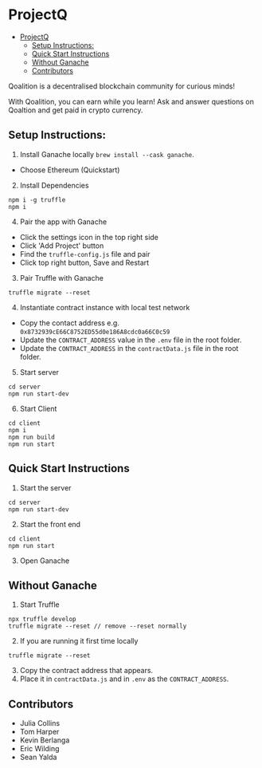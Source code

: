 # ProjectQ

- [ProjectQ](#projectq)
  - [Setup Instructions:](#setup-instructions)
  - [Quick Start Instructions](#quick-start-instructions)
  - [Without Ganache](#without-ganache)
  - [Contributors](#contributors)


Qoalition is a decentralised blockchain community for curious minds!

With Qoalition, you can earn while you learn! Ask and answer questions on Qoaltion and get paid in crypto currency.

## Setup Instructions:

 1. Install Ganache locally  `brew install --cask ganache`.
 - Choose Ethereum (Quickstart)
 2. Install Dependencies
  ```
  npm i -g truffle
  npm i
  ```
 4. Pair the app with Ganache 

  - Click the settings icon in the top right side
  - Click 'Add Project' button
  - Find the `truffle-config.js` file and pair 
  - Click top right button, Save and Restart
 3. Pair Truffle with Ganache
  ```
  truffle migrate --reset
  ```
 4. Instantiate contract instance with local test network

  - Copy the contact address e.g. `0x8732939cE66C8752ED55d0e186A8cdc0a66C0c59`
  - Update the `CONTRACT_ADDRESS` value in the `.env` file in the root folder.
  - Update the `CONTRACT_ADDRESS` in the `contractData.js` file in the root folder.
 5. Start server
  ```
  cd server
  npm run start-dev
  ```
 6. Start Client
  ```
  cd client
  npm i 
  npm run build
  npm run start
  ```
        
## Quick Start Instructions

1. Start the server
```
cd server
npm run start-dev
```
2. Start the front end
```
cd client
npm run start
```
3. Open Ganache

## Without Ganache

1. Start Truffle
```
npx truffle develop
truffle migrate --reset // remove --reset normally
```
2. If you are running it first time locally
```
truffle migrate --reset
```
3. Copy the contract address that appears.
4. Place it in `contractData.js` and in `.env` as the `CONTRACT_ADDRESS`.

## Contributors

- Julia Collins
- Tom Harper
- Kevin Berlanga
- Eric Wilding
- Sean Yalda
